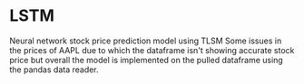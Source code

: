 # LSTM
Neural network stock price prediction model using TLSM
Some issues in the prices of AAPL due to which the dataframe isn't showing accurate stock price but overall the model is implemented on the pulled dataframe using the pandas data reader.
